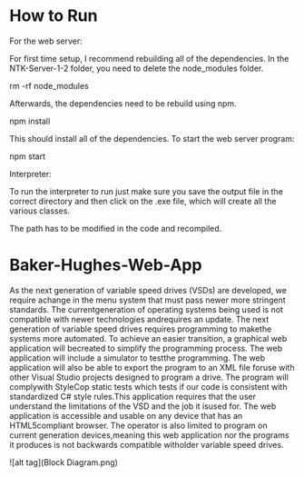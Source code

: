# How to Run

For the web server:

For first time setup, I recommend rebuilding all of the dependencies. In the NTK-Server-1-2 folder, you need to delete the node_modules folder.

rm -rf node_modules

Afterwards, the dependencies need to be rebuild using npm.

npm install

This should install all of the dependencies. To start the web server program:

npm start

Interpreter:

To run the interpreter to run just make sure you save the output file in the correct directory and then click on the .exe file, which will create all the various classes.

The path has to be modified in the code and recompiled. 

# Baker-Hughes-Web-App

As the next generation of variable speed drives (VSDs) are developed, we require achange in the menu system that must pass newer more stringent standards. The currentgeneration of operating systems being used is not compatible with newer technologies andrequires an update. The next generation of variable speed drives requires programming to makethe systems more automated. To achieve an easier transition, a graphical web application will becreated to simplify the programming process. The web application will include a simulator to testthe programming. The web application will also be able to export the program to an XML file foruse with other Visual Studio projects designed to program a drive. The program will complywith StyleCop static tests which tests if our code is consistent with standardized C# style rules.This application requires that the user understand the limitations of the VSD and the job it isused for. The web application is accessible and usable on any device that has an HTML5compliant browser. The operator is also limited to program on current generation devices,meaning this web application nor the programs it produces is not backwards compatible witholder variable speed drives.

![alt tag](Block Diagram.png)

